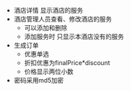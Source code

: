 - 酒店详情 显示酒店的服务
- 酒店管理人员查看、修改酒店的服务
    - 可以添加和删除
    - 添加服务时 只显示本酒店没有的服务
- 生成订单
    - 优惠单选    
    - 折扣优惠为finalPrice*discount
    - 价格显示两位小数
- 密码采用md5加密    
